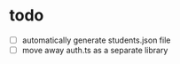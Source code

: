 # todo

- [ ] automatically generate students.json file
- [ ] move away auth.ts as a separate library
